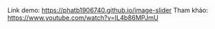 Link demo: https://phatb1906740.github.io/image-slider
Tham khảo: https://www.youtube.com/watch?v=IL4b86MPJmU
